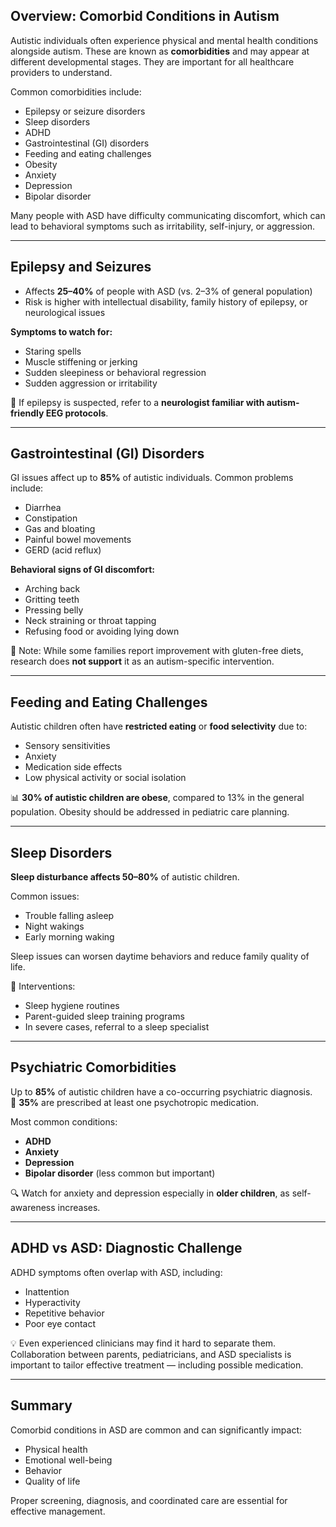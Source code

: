 ## Overview: Comorbid Conditions in Autism

Autistic individuals often experience physical and mental health conditions alongside autism. These are known as **comorbidities** and may appear at different developmental stages. They are important for all healthcare providers to understand.

Common comorbidities include:

- Epilepsy or seizure disorders  
- Sleep disorders  
- ADHD  
- Gastrointestinal (GI) disorders  
- Feeding and eating challenges  
- Obesity  
- Anxiety  
- Depression  
- Bipolar disorder

Many people with ASD have difficulty communicating discomfort, which can lead to behavioral symptoms such as irritability, self-injury, or aggression.

---

## Epilepsy and Seizures

- Affects **25–40%** of people with ASD (vs. 2–3% of general population)  
- Risk is higher with intellectual disability, family history of epilepsy, or neurological issues

**Symptoms to watch for:**
- Staring spells  
- Muscle stiffening or jerking  
- Sudden sleepiness or behavioral regression  
- Sudden aggression or irritability

📌 If epilepsy is suspected, refer to a **neurologist familiar with autism-friendly EEG protocols**.

---

## Gastrointestinal (GI) Disorders

GI issues affect up to **85%** of autistic individuals. Common problems include:

- Diarrhea  
- Constipation  
- Gas and bloating  
- Painful bowel movements  
- GERD (acid reflux)

**Behavioral signs of GI discomfort:**
- Arching back  
- Gritting teeth  
- Pressing belly  
- Neck straining or throat tapping  
- Refusing food or avoiding lying down

🚫 Note: While some families report improvement with gluten-free diets, research does **not support** it as an autism-specific intervention.

---

## Feeding and Eating Challenges

Autistic children often have **restricted eating** or **food selectivity** due to:

- Sensory sensitivities  
- Anxiety  
- Medication side effects  
- Low physical activity or social isolation

📊 **30% of autistic children are obese**, compared to 13% in the general population. Obesity should be addressed in pediatric care planning.

---

## Sleep Disorders

**Sleep disturbance affects 50–80%** of autistic children.

Common issues:
- Trouble falling asleep  
- Night wakings  
- Early morning waking

Sleep issues can worsen daytime behaviors and reduce family quality of life.

🔧 Interventions:
- Sleep hygiene routines  
- Parent-guided sleep training programs  
- In severe cases, referral to a sleep specialist

---

## Psychiatric Comorbidities

Up to **85%** of autistic children have a co-occurring psychiatric diagnosis.  
📌 **35%** are prescribed at least one psychotropic medication.

Most common conditions:
- **ADHD**  
- **Anxiety**  
- **Depression**  
- **Bipolar disorder** (less common but important)

🔍 Watch for anxiety and depression especially in **older children**, as self-awareness increases.

---

## ADHD vs ASD: Diagnostic Challenge

ADHD symptoms often overlap with ASD, including:

- Inattention  
- Hyperactivity  
- Repetitive behavior  
- Poor eye contact

💡 Even experienced clinicians may find it hard to separate them. Collaboration between parents, pediatricians, and ASD specialists is important to tailor effective treatment — including possible medication.

---

## Summary

Comorbid conditions in ASD are common and can significantly impact:

- Physical health  
- Emotional well-being  
- Behavior  
- Quality of life

Proper screening, diagnosis, and coordinated care are essential for effective management.

